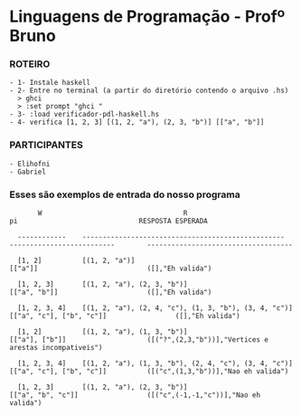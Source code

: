 # Linguagens de Programação - Profº Bruno

### ROTEIRO
    - 1- Instale haskell
    - 2- Entre no terminal (a partir do diretório contendo o arquivo .hs) 
      > ghci
      > :set prompt "ghci "
    - 3- :load verificador-pdl-haskell.hs
    - 4- verifica [1, 2, 3] [(1, 2, "a"), (2, 3, "b")] [["a", "b"]]

### PARTICIPANTES
    - Elihofni 
    - Gabriel

### Esses são exemplos de entrada do nosso programa
           W                                   R                                          pi                              RESPOSTA ESPERADA

      ------------    --------------------------------------------------      --------------------------        ------------------------------------

      [1, 2]          [(1, 2, "a")]                                           [["a"]]                           ([],"Eh valida")
      
      [1, 2, 3]       [(1, 2, "a"), (2, 3, "b")]                              [["a", "b"]]                      ([],"Eh valida")
      
      [1, 2, 3, 4]    [(1, 2, "a"), (2, 4, "c"), (1, 3, "b"), (3, 4, "c")]    [["a", "c"], ["b", "c"]]                 ([],"Eh valida")
      
      [1, 2]          [(1, 2, "a"), (1, 3, "b")]                              [["a"], ["b"]]                    ([("?",(2,3,"b"))],"Vertices e arestas incompativeis")
      
      [1, 2, 3, 4]    [(1, 2, "a"), (1, 3, "b"), (2, 4, "c"), (3, 4, "c")]    [["a", "c"], ["b", "c"]]          ([("c",(1,3,"b"))],"Nao eh valida") 
      
      [1, 2, 3]       [(1, 2, "a"), (2, 3, "b")]                              [["a", "b", "c"]]                 ([("c",(-1,-1,"c"))],"Nao eh valida")